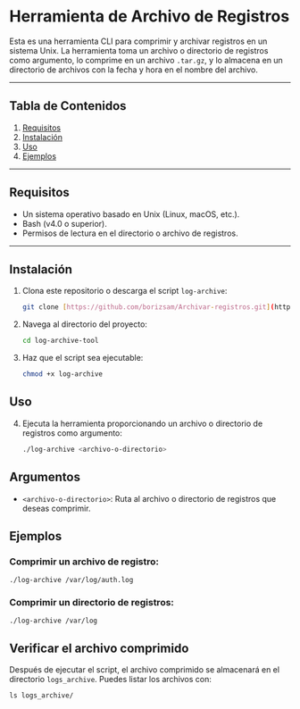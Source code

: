 # Herramienta de Archivo de Registros

Esta es una herramienta CLI para comprimir y archivar registros en un sistema Unix. La herramienta toma un archivo o directorio de registros como argumento, lo comprime en un archivo `.tar.gz`, y lo almacena en un directorio de archivos con la fecha y hora en el nombre del archivo.

---

## Tabla de Contenidos

1. [Requisitos](#requisitos)
2. [Instalación](#instalación)
3. [Uso](#uso)
4. [Ejemplos](#ejemplos)


---

## Requisitos

- Un sistema operativo basado en Unix (Linux, macOS, etc.).
- Bash (v4.0 o superior).
- Permisos de lectura en el directorio o archivo de registros.

---

## Instalación

1. Clona este repositorio o descarga el script `log-archive`:
   ```bash
   git clone [https://github.com/borizsam/Archivar-registros.git](https://github.com/borizSam/Archivar-registros.git)

2. Navega al directorio del proyecto:

    ```bash
    cd log-archive-tool
3. Haz que el script sea ejecutable:

    ```bash
    chmod +x log-archive
## Uso

4. Ejecuta la herramienta proporcionando un archivo o directorio de registros como argumento:

    ```bash
    ./log-archive <archivo-o-directorio>
## Argumentos

- `<archivo-o-directorio>`: Ruta al archivo o directorio de registros que deseas comprimir.

## Ejemplos

### Comprimir un archivo de registro:

    ./log-archive /var/log/auth.log

### Comprimir un directorio de registros:

    ./log-archive /var/log

## Verificar el archivo comprimido

Después de ejecutar el script, el archivo comprimido se almacenará en el directorio `logs_archive`. Puedes listar los archivos con:

    ls logs_archive/



